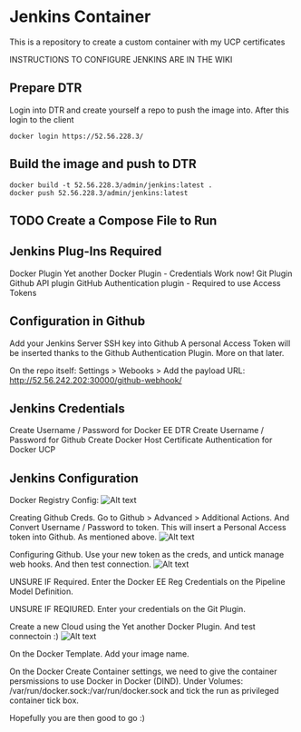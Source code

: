 # Jenkins Container
This is a repository to create a custom container with my UCP certificates

INSTRUCTIONS TO CONFIGURE JENKINS ARE IN THE WIKI


## Prepare DTR
Login into DTR and create yourself a repo to push the image into. After this login to the client

```
docker login https://52.56.228.3/
```

## Build the image and push to DTR

```
docker build -t 52.56.228.3/admin/jenkins:latest .
docker push 52.56.228.3/admin/jenkins:latest
```
## TODO Create a Compose File to Run

## Jenkins Plug-Ins Required

Docker Plugin
Yet another Docker Plugin - Credentials Work now!
Git Plugin
Github API plugin
GitHub Authentication plugin - Required to use Access Tokens

## Configuration in Github

Add your Jenkins Server SSH key into Github
A personal Access Token will be inserted thanks to the Github Authentication Plugin. More on that later.

On the repo itself:
Settings > Webooks > Add the payload URL: http://52.56.242.202:30000/github-webhook/

## Jenkins Credentials

Create Username / Password for Docker EE DTR
Create Username / Password for Github
Create Docker Host Certificate Authentication	for Docker UCP

## Jenkins Configuration

Docker Registry Config: 
![Alt text](/images/Registry.jpg?raw=true "Jenkins - Registry Config")

Creating Github Creds. Go to Github > Advanced > Additional Actions. And Convert Username / Password to token. This will insert a Personal Access token into Github. As mentioned above. 
![Alt text](/images/GithubCreds.jpg?raw=true "Github Token Creation")

Configuring Github. Use your new token as the creds, and untick manage web hooks. And then test connection.
![Alt text](/images/GithubConnection.jpg?raw=true "Github Connection")

UNSURE IF Required. Enter the Docker EE Reg Credentials on the Pipeline Model Definition.

UNSURE IF REQIURED. Enter your credentials on the Git Plugin.

Create a new Cloud using the Yet another Docker Plugin. And test connectoin :)
![Alt text](/images/NewCloudConfig.jpg?raw=true "New Cloud Config")

On the Docker Template. Add your image name. 

On the Docker Create Container settings, we need to give the container persmissions to use Docker in Docker (DIND).
Under Volumes: /var/run/docker.sock:/var/run/docker.sock and tick the run as privileged container tick box.

Hopefully you are then good to go :)






